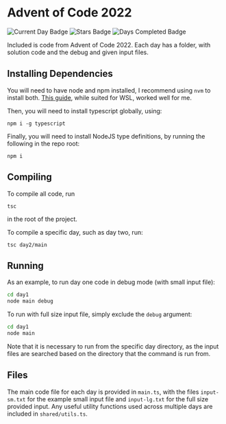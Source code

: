 # Advent of Code 2022

![Current Day Badge](https://img.shields.io/badge/day%20📅-11-blue)
![Stars Badge](https://img.shields.io/badge/stars%20⭐-20-yellow)
![Days Completed Badge](https://img.shields.io/badge/days%20completed-10-red)

Included is code from Advent of Code 2022. Each day has a folder, with solution code and the debug and given input files.

## Installing Dependencies

You will need to have node and npm installed, I recommend using `nvm` to install both. [This guide](https://learn.microsoft.com/en-us/windows/dev-environment/javascript/nodejs-on-wsl#install-nvm-nodejs-and-npm), while suited for WSL, worked well for me.

Then, you will need to install typescript globally, using:
```
npm i -g typescript
```

Finally, you will need to install NodeJS type definitions, by running the following in the repo root:
```
npm i
```

## Compiling

To compile all code, run

```
tsc
```

in the root of the project.

To compile a specific day, such as day two, run:

```
tsc day2/main
```

## Running

As an example, to run day one code in debug mode (with small input file):

```bash
cd day1
node main debug
```

To run with full size input file, simply exclude the `debug` argument:

```bash
cd day1
node main
```

Note that it is necessary to run from the specific day directory, as the input files are searched based on the directory that the command is run from.

## Files

The main code file for each day is provided in `main.ts`, with the files `input-sm.txt` for the example small input file and `input-lg.txt` for the full size provided input. Any useful utility functions used across multiple days are included in `shared/utils.ts`.
